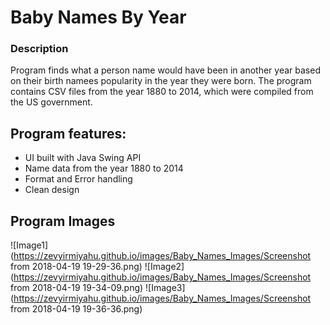 # Baby Names By Year

### Description
Program finds what a person name would have been in another year based on their birth namees popularity in the year they were born. The program contains CSV files from the year 1880 to 2014, which were compiled from the US government.

## Program features:
* UI built with Java Swing API
* Name data from the year 1880 to 2014
* Format and Error handling
* Clean design


## Program Images

![Image1](https://zevyirmiyahu.github.io/images/Baby_Names_Images/Screenshot from 2018-04-19 19-29-36.png)
![Image2](https://zevyirmiyahu.github.io/images/Baby_Names_Images/Screenshot from 2018-04-19 19-34-09.png)
![Image3](https://zevyirmiyahu.github.io/images/Baby_Names_Images/Screenshot from 2018-04-19 19-36-36.png)
